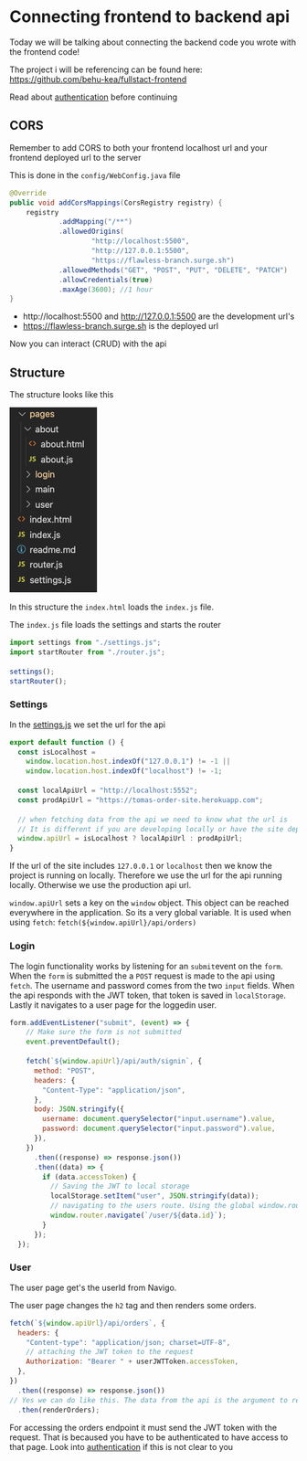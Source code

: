 # Connecting frontend to backend api

Today we will be talking about connecting the backend code you wrote with the frontend code! 

The project i will be referencing can be found here: https://github.com/behu-kea/fullstact-frontend

Read about [authentication](authentication.md) before continuing



## CORS

Remember to add CORS to both your frontend localhost url and your frontend deployed url to the server 

This is done in the `config/WebConfig.java` file

```java
@Override
public void addCorsMappings(CorsRegistry registry) {
    registry
            .addMapping("/**")
            .allowedOrigins(
                    "http://localhost:5500",
                    "http://127.0.0.1:5500",
                    "https://flawless-branch.surge.sh")
            .allowedMethods("GET", "POST", "PUT", "DELETE", "PATCH")
            .allowCredentials(true)
            .maxAge(3600); //1 hour
}
```

- http://localhost:5500 and http://127.0.0.1:5500 are the development url's
- https://flawless-branch.surge.sh is the deployed url

Now you can interact (CRUD) with the api



## Structure

The structure looks like this

![Structure](../../assets/frontend-fullstack-structure.png)

In this structure the `index.html` loads the `index.js` file. 

The `index.js` file loads the settings and starts the router

```javascript
import settings from "./settings.js";
import startRouter from "./router.js";

settings();
startRouter();
```



### Settings

In the [settings.js](https://github.com/behu-kea/fullstact-frontend/blob/master/settings.js) we set the url for the api

```javascript
export default function () {
  const isLocalhost =
    window.location.host.indexOf("127.0.0.1") != -1 ||
    window.location.host.indexOf("localhost") != -1;

  const localApiUrl = "http://localhost:5552";
  const prodApiUrl = "https://tomas-order-site.herokuapp.com";

  // when fetching data from the api we need to know what the url is
  // It is different if you are developing locally or have the site deployed
  window.apiUrl = isLocalhost ? localApiUrl : prodApiUrl;
}

```

If the url of the site includes `127.0.0.1` or `localhost` then we know the project is running on locally. Therefore we use the url for the api running locally.  Otherwise we use the production api url. 

`window.apiUrl` sets a key on the `window` object. This object can be reached everywhere in the application. So its a very global variable. It is used when using `fetch`: `fetch(${window.apiUrl}/api/orders)`



### Login

The login functionality works by listening for an `submit`event on the `form`. When the `form` is submitted the a `POST` request is made to the api using `fetch`. The username and password comes from the two `input` fields. When the api responds with the JWT token, that token is saved in `localStorage`. Lastly it navigates to a user page for the loggedin user. 

```javascript
form.addEventListener("submit", (event) => {
    // Make sure the form is not submitted
    event.preventDefault();

    fetch(`${window.apiUrl}/api/auth/signin`, {
      method: "POST",
      headers: {
        "Content-Type": "application/json",
      },
      body: JSON.stringify({
        username: document.querySelector("input.username").value,
        password: document.querySelector("input.password").value,
      }),
    })
      .then((response) => response.json())
      .then((data) => {
        if (data.accessToken) {
          // Saving the JWT to local storage
          localStorage.setItem("user", JSON.stringify(data));
          // navigating to the users route. Using the global window.router
          window.router.navigate(`/user/${data.id}`);
        }
      });
  });
```



### User

The user page get's the userId from Navigo. 

The user page changes the `h2` tag and then renders some orders.

```javascript
fetch(`${window.apiUrl}/api/orders`, {
  headers: {
    "Content-type": "application/json; charset=UTF-8",
    // attaching the JWT token to the request
    Authorization: "Bearer " + userJWTToken.accessToken,
  },
})
  .then((response) => response.json())
// Yes we can do like this. The data from the api is the argument to renderOrders!
  .then(renderOrders);
```

For accessing the orders endpoint it must send the JWT token with the request. That is becaused you have to be authenticated to have access to that page. Look into  [authentication](authentication.md) if this is not clear to you